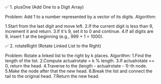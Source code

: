 ✅ 1. plusOne (Add One to a Digit Array)



Problem: Add 1 to a number represented by a vector of its digits.
Algorithm:



1.Start from the last digit and move left.
2.If the current digit is less than 9, increment it and return.
3.If it's 9, set it to 0 and continue.
4.If all digits are 9, insert 1 at the beginning (e.g., 999 + 1 = 1000).




✅ 2. rotateRight (Rotate Linked List to the Right)


Problem: Rotate a linked list to the right by k places.
Algorithm:
1.Find the length of the list.
2.Compute actualrotate = k % length.
3.If actualrotate == 0, return the head.
4.Traverse to the (length - actualrotate - 1)-th node.
5.Make the node after that the new head.
6.Break the list and connect the tail to the original head.
7.Return the new head.
